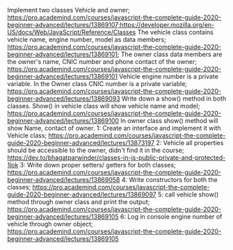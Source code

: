 Implement two classes Vehicle and owner; https://pro.academind.com/courses/javascript-the-complete-guide-2020-beginner-advanced/lectures/13869107;https://developer.mozilla.org/en-US/docs/Web/JavaScript/Reference/Classes
The vehicle  class contains vehicle name, engine number, model as data members; https://pro.academind.com/courses/javascript-the-complete-guide-2020-beginner-advanced/lectures/13869101;
The owner class data members are the owner's name, CNIC number and phone contact of the owner; https://pro.academind.com/courses/javascript-the-complete-guide-2020-beginner-advanced/lectures/13869101 
Vehicle engine number is a private variable. In the Owner class CNIC number is a private variable; https://pro.academind.com/courses/javascript-the-complete-guide-2020-beginner-advanced/lectures/13869093
Write down a show() method in both classes. Show() in vehicle class will show vehicle name and model; https://pro.academind.com/courses/javascript-the-complete-guide-2020-beginner-advanced/lectures/13869100
In owner class show() method will show Name, contact of owner.
1: Create an interface and implement it with Vehicle class; https://pro.academind.com/courses/javascript-the-complete-guide-2020-beginner-advanced/lectures/13873197
2: Vehicle all properties should be accessible to the owner, didn't find it in the course; https://dev.to/bhagatparwinder/classes-in-js-public-private-and-protected-1lok 
3: Write down proper setters/ getters for both classes; https://pro.academind.com/courses/javascript-the-complete-guide-2020-beginner-advanced/lectures/13869058
4: Write constructors for both the classes; https://pro.academind.com/courses/javascript-the-complete-guide-2020-beginner-advanced/lectures/13869097
5: call vehicle show() method through owner class and print the output; https://pro.academind.com/courses/javascript-the-complete-guide-2020-beginner-advanced/lectures/13869105
6: Log in console engine number of vehicle through owner object; https://pro.academind.com/courses/javascript-the-complete-guide-2020-beginner-advanced/lectures/13869105
